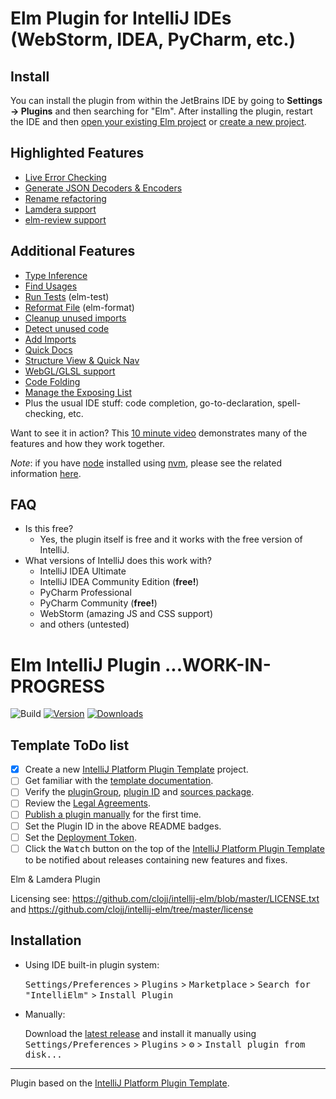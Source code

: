 # Elm Plugin for IntelliJ IDEs (WebStorm, IDEA, PyCharm, etc.)

## Install

You can install the plugin from within the JetBrains IDE by going to **Settings -> Plugins** and then searching for "Elm". After installing the plugin, restart the IDE and then [open your existing Elm project](docs/existing-project.md) or [create a new project](docs/new-project.md).


## Highlighted Features

- [Live Error Checking](docs/features/live-error-checking.md)
- [Generate JSON Decoders & Encoders](docs/features/generate-function-json.md)
- [Rename refactoring](docs/features/rename-refactoring.md)
- [Lamdera support](docs/features/lamdera.md)
- [elm-review support](https://github.com/jfmengels/elm-review)


## Additional Features 

* [Type Inference](docs/features/type-inference.md)
* [Find Usages](docs/features/find-usages.md)
* [Run Tests](docs/features/elm-test.md) (elm-test)
* [Reformat File](docs/features/elm-format.md) (elm-format)
* [Cleanup unused imports](docs/features/unused-imports.md)
* [Detect unused code](docs/features/unused-code.md)
* [Add Imports](docs/features/add-imports.md)
* [Quick Docs](docs/features/quick-docs.md)
* [Structure View & Quick Nav](docs/features/structure-view.md)
* [WebGL/GLSL support](docs/features/webgl.md)
* [Code Folding](docs/features/code-folding.md)
* [Manage the Exposing List](docs/features/exposure.md)
* Plus the usual IDE stuff: code completion, go-to-declaration, spell-checking, etc.

Want to see it in action? This [10 minute video](https://www.youtube.com/watch?v=CC2TdNuZztI) demonstrates many of the features and how they work together.

_Note_: if you have [node](https://nodejs.org) installed using [nvm](https://github.com/nvm-sh/nvm), please see the
related information [here](docs/nvm.md).

## FAQ

- Is this free?
    - Yes, the plugin itself is free and it works with the free version of IntelliJ.
- What versions of IntelliJ does this work with?
    - IntelliJ IDEA Ultimate
    - IntelliJ IDEA Community Edition (**free!**)
    - PyCharm Professional
    - PyCharm Community (**free!**)
    - WebStorm (amazing JS and CSS support)
    - and others (untested)

# Elm IntelliJ Plugin ...WORK-IN-PROGRESS

![Build](https://github.com/clojj/IntelliElm/workflows/Build/badge.svg)
[![Version](https://img.shields.io/jetbrains/plugin/v/PLUGIN_ID.svg)](https://plugins.jetbrains.com/plugin/PLUGIN_ID)
[![Downloads](https://img.shields.io/jetbrains/plugin/d/PLUGIN_ID.svg)](https://plugins.jetbrains.com/plugin/PLUGIN_ID)

## Template ToDo list
- [x] Create a new [IntelliJ Platform Plugin Template][template] project.
- [ ] Get familiar with the [template documentation][template].
- [ ] Verify the [pluginGroup](/gradle.properties), [plugin ID](/src/main/resources/META-INF/plugin.xml) and [sources package](/src/main/kotlin).
- [ ] Review the [Legal Agreements](https://plugins.jetbrains.com/docs/marketplace/legal-agreements.html).
- [ ] [Publish a plugin manually](https://plugins.jetbrains.com/docs/intellij/publishing-plugin.html?from=IJPluginTemplate) for the first time.
- [ ] Set the Plugin ID in the above README badges.
- [ ] Set the [Deployment Token](https://plugins.jetbrains.com/docs/marketplace/plugin-upload.html).
- [ ] Click the <kbd>Watch</kbd> button on the top of the [IntelliJ Platform Plugin Template][template] to be notified about releases containing new features and fixes.

<!-- Plugin description -->
Elm & Lamdera Plugin

Licensing see: https://github.com/clojj/intellij-elm/blob/master/LICENSE.txt and https://github.com/clojj/intellij-elm/tree/master/license
<!-- Plugin description end -->

## Installation

- Using IDE built-in plugin system:

  <kbd>Settings/Preferences</kbd> > <kbd>Plugins</kbd> > <kbd>Marketplace</kbd> > <kbd>Search for "IntelliElm"</kbd> >
  <kbd>Install Plugin</kbd>

- Manually:

  Download the [latest release](https://github.com/clojj/IntelliElm/releases/latest) and install it manually using
  <kbd>Settings/Preferences</kbd> > <kbd>Plugins</kbd> > <kbd>⚙️</kbd> > <kbd>Install plugin from disk...</kbd>


---
Plugin based on the [IntelliJ Platform Plugin Template][template].

[template]: https://github.com/JetBrains/intellij-platform-plugin-template
